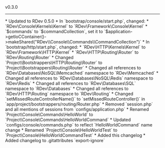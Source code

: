 v0.3.0
<hr>
* Updated to RDev 0.5.0
* In `bootstrap/console/start.php`, changed:
    * `RDev\Console\Kernels\Kernel` to `RDev\Framework\Console\Kernel`
    * `$commands` to `$commandCollection`, set it to `$application->getIoCContainer()->makeShared("RDev\\Console\\Commands\\CommandCollection")`
* In `bootstrap/http/start.php`, changed:
    * `RDev\HTTP\Kernels\Kernel` to `RDev\Framework\HTTP\Kernel`
    * `RDev\HTTP\Routing\Router` to `RDev\Routing\Router`
* Changed `Project\Bootstrappers\HTTP\Routing\Router` to `Project\Bootstrappers\Routing\Router`
* Changed all references to `RDev\Databases\NoSQL\Memcached` namespace to `RDev\Memcached`
* Changed all references to `RDev\Databases\NoSQL\Redis` namespace to `RDev\Redis`
* Changed all references to `RDev\Databases\SQL` namespace to `RDev\Databases`
* Changed all references to `RDev\HTTP\Routing` namespace to `RDev\Routing`
* Changed `setMissedRouteControllerName()` to `setMissedRouteController()` in `app/project/bootstrappers/routing/Router.php`
* Removed `session.php` and all mentions of sessions from `configs/application.php`
* Renamed `Project\Console\Commands\HelloWorld` to `Project\Console\Commands\HelloWorldCommand`
* Updated `configs/console/commands.php` to reflect `HelloWorldCommand` name change
* Renamed `Project\Console\HelloWorldTest` to `Project\Console\HelloWorldCommandTest`
* Added this changelog
* Added changelog to .gitattributes `export-ignore`